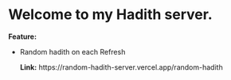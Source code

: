 # Welcome to my Hadith server.

<b>Feature:</b>
<ul>
<li>Random hadith on each Refresh</li>
<p>
<strong>Link:</strong> <a>https://random-hadith-server.vercel.app/random-hadith</a>
</p>
</ul>
